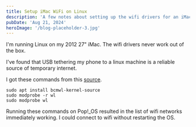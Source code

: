 ```yaml
---
title: Setup iMac WiFi on Linux
description: 'A few notes about setting up the wifi drivers for an iMac on Linux'
pubDate: 'Aug 21, 2024'
heroImage: '/blog-placeholder-3.jpg'
---
```


I'm running Linux on my 2012 27" iMac. The wifi drivers never work out of the box.

I've found that USB tethering my phone to a linux machine is a reliable source of temporary internet.

I got these commands from this [source](https://www.reddit.com/r/Ubuntu/comments/ks2c4d/wifi_driver_help_on_a_macbook_pro_from_late_2012/).

```
sudo apt install bcmwl-kernel-source
sudo modprobe -r wl
sudo modprobe wl
```

Running these commands on Pop!\_OS resulted in the list of wifi networks immediately working. I could connect to wifi without restarting the OS.

